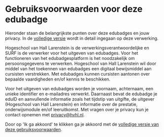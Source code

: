 # Gebruiksvoorwaarden voor deze edubadge

Hieronder staan de belangrijkste punten over deze edubadges en jouw privacy. In de [volledige versie](https://raw.githubusercontent.com/edubadges/privacy/master/hogeschool-van-hall-larenstein/edubadges-formal-text-nl.md) wordt in detail ingegaan op deze verwerking.

Hogeschool van Hall Larenstein is de verwerkingsverantwoordelijke en SURF is de verwerker voor het uitgeven van edubadges. Voor het functioneren van het edubadgesplatform is het noodzakelijk om persoonsgegevens te verwerken. Hogeschool van Hall Larenstein wil door middel van het toekennen van edubadges een digitaal bewijsmiddel aan cursisten verstrekken. Met edubadges kunnen cursisten aantonen over bepaalde vaardigheden en/of kennis te beschikken.

Voor het uitgeven van edubadges worden je voornaam, achternaam, een unieke identifier en e-mailadres verwerkt. Daarnaast bevat de edubadge je eduID en aanvullende informatie zoals het tijdstip van uitgifte, de uitgever (Hogeschool van Hall Larenstein) en informatie over de prestatie, onderwijsmodule en/of leeruitkomst. Met vragen over je privacy kun je contact opnemen met [privacy@hvhl.nl](mailto:privacy@hvhl.nl).

Door op 'Ik ga akkoord' te klikken ga je akkoord met de [volledige versie van deze gebruiksvoorwaarden](https://raw.githubusercontent.com/edubadges/privacy/master/hogeschool-van-hall-larenstein/edubadges-formal-text-nl.md).